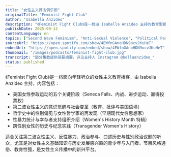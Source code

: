 ```yaml
---
title: "女性主义搏击俱乐部"
originalTitle: "Feminist Fight Club"
author: "Isabella Anzideo"
description: "《Feminist Fight Club》是一档由 Isabella Anzideo 主持的教育型播客，以通俗方式介绍女性主义历史与当代议题。节目内容涵盖美国女性参政史、第二波女性主义、哲学中的性别偏见、性暴力统计与幸存者支持，以及跨性别女性的历史。风格亲切、面向 Gen Z，适合女性主义入门者与青少年听众。Spotify 评分为 5.0（1 条评论），为教育型女性主义播客中的新兴声音。"
publishDate: 2025-09-12
contentLanguage: en
topics: ["Second Wave Feminism", "Anti-Sexual Violence", "Political Participation", "Oral History", "Gender Politics"]
sourceUrl: "https://open.spotify.com/show/4EWfnGAnoHDN9ocvJKuHeT"
embedUrl: "https://open.spotify.com/embed/show/4EWfnGAnoHDN9ocvJKuHeT"
thumbnail: "/images/podcasts/feminist-fight-club.jpg"
transcript: "部分集数提供简要摘要，详见主持人 Instagram @bellaanzideo_"
status: published
---
```


《Feminist Fight Club》是一档面向年轻听众的女性主义教育播客，由 Isabella Anzideo 主持，内容包括：

- 美国女性参政运动的五个关键阶段（Seneca Falls、内战、进步运动、赢得投票权）
- 第二波女性主义的意识觉醒与社会变革（教育、批评与美国语境）
- 哲学史中的性别偏见与女性哲学家的再发现（早期现代女性思想家）
- 性暴力统计与幸存者支持组织介绍（Women's History Month 特辑）
- 跨性别女性的历史与纪念实践（Transgender Women's History）

适合关注第二波女性主义、反性暴力、政治参与、口述历史与性别政治议题的听众，尤其是对女性主义基础知识与历史发展感兴趣的青少年与入门者。节目风格通俗、教育性强，是女性主义传播中的新兴平台。
